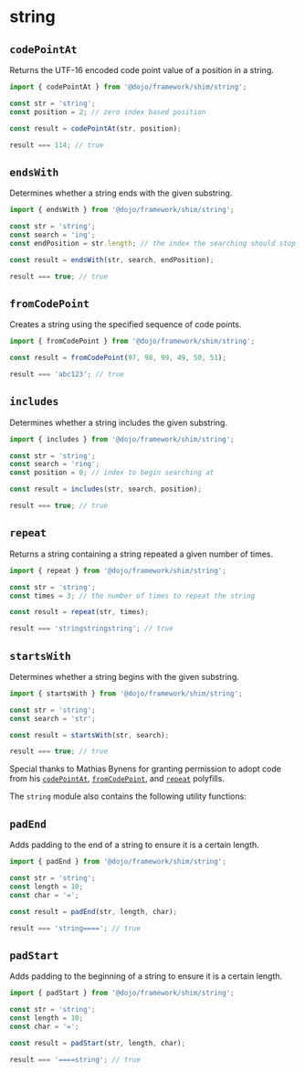 # string

## `codePointAt`

Returns the UTF-16 encoded code point value of a position in a string.

```ts
import { codePointAt } from '@dojo/framework/shim/string';

const str = 'string';
const position = 2; // zero index based position

const result = codePointAt(str, position);

result === 114; // true
```

## `endsWith`

Determines whether a string ends with the given substring.

```ts
import { endsWith } from '@dojo/framework/shim/string';

const str = 'string';
const search = 'ing';
const endPosition = str.length; // the index the searching should stop before

const result = endsWith(str, search, endPosition);

result === true; // true
```

## `fromCodePoint`

Creates a string using the specified sequence of code points.

```ts
import { fromCodePoint } from '@dojo/framework/shim/string';

const result = fromCodePoint(97, 98, 99, 49, 50, 51);

result === 'abc123'; // true
```

## `includes`

Determines whether a string includes the given substring.

```ts
import { includes } from '@dojo/framework/shim/string';

const str = 'string';
const search = 'ring';
const position = 0; // index to begin searching at

const result = includes(str, search, position);

result === true; // true
```

## `repeat`

Returns a string containing a string repeated a given number of times.

```ts
import { repeat } from '@dojo/framework/shim/string';

const str = 'string';
const times = 3; // the number of times to repeat the string

const result = repeat(str, times);

result === 'stringstringstring'; // true
```

## `startsWith`

Determines whether a string begins with the given substring.

```ts
import { startsWith } from '@dojo/framework/shim/string';

const str = 'string';
const search = 'str';

const result = startsWith(str, search);

result === true; // true
```

Special thanks to Mathias Bynens for granting permission to adopt code from his [`codePointAt`](https://github.com/mathiasbynens/String.prototype.codePointAt), [`fromCodePoint`](https://github.com/mathiasbynens/String.fromCodePoint), and [`repeat`](https://github.com/mathiasbynens/String.prototype.repeat) polyfills.

The `string` module also contains the following utility functions:

## `padEnd`

Adds padding to the end of a string to ensure it is a certain length.

```ts
import { padEnd } from '@dojo/framework/shim/string';

const str = 'string';
const length = 10;
const char = '=';

const result = padEnd(str, length, char);

result === 'string===='; // true
```

## `padStart`

Adds padding to the beginning of a string to ensure it is a certain length.

```ts
import { padStart } from '@dojo/framework/shim/string';

const str = 'string';
const length = 10;
const char = '=';

const result = padStart(str, length, char);

result === '====string'; // true
```
